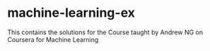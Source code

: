 # machine-learning-ex
This contains the solutions for the Course taught by Andrew NG on Coursera for Machine Learning
